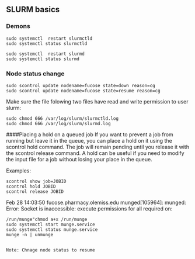 ## SLURM basics
### Demons
```
sudo systemctl  restart slurmctld
sudo systemctl status slurmctld

sudo systemctl  restart slurmd
sudo systemctl status slurmd
```

### Node status change
```
sudo scontrol update nodename=fucose state=down reason=cg 
sudo scontrol update nodename=fucose state=resume reason=cg

```

Make sure the file folowing two files have read and write permission to user slurm:
```
sudo chmod 666 /var/log/slurm/slurmctld.log
sudo chmod 666 /var/log/slurm/slurmd.log
```
####Placing a hold on a queued job
If you want to prevent a job from running but leave it in the queue, you can place a hold on it using the scontrol hold command. The job will remain pending until you release it with the scontrol release command. A hold can be useful if you need to modify the input file for a job without losing your place in the queue.

Examples:
```
scontrol show job=JOBID
scontrol hold JOBID
scontrol release JOBID
```
Feb 28 14:03:50 fucose.pharmacy.olemiss.edu munged[105964]: munged: Error: Socket is inaccessible: execute permissions for all required on:

```
/run/munge"chmod a+x /run/munge
sudo systemctl start munge.service
sudo systemctl status munge.service
munge -n | unmunge


Note: Chnage node status to resume

```







